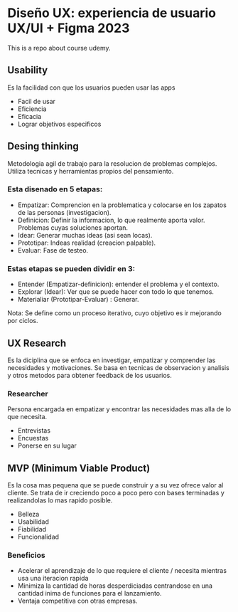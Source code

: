 # Diseño UX: experiencia de usuario UX/UI + Figma 2023
This is a repo about course udemy.

## Usability 
Es la facilidad con que los usuarios pueden usar las apps
- Facil de usar 
- Eficiencia 
- Eficacia
- Lograr objetivos especificos

## Desing thinking 
Metodologia agil de trabajo para la resolucion de problemas complejos. Utiliza tecnicas y herramientas propios del pensamiento.

### Esta disenado en 5 etapas:

- Empatizar: Comprencion en la problematica y colocarse en los zapatos de las personas (investigacion).
- Definicion: Definir la informacion, lo que realmente aporta valor. Problemas cuyas soluciones aportan.
- Idear: Generar muchas ideas (asi sean locas).
- Prototipar: Indeas realidad (creacion palpable).
- Evaluar: Fase de testeo. 

### Estas etapas se pueden dividir en 3: 

- Entender (Empatizar-definicion): entender el problema y el contexto.
- Explorar (Idear):  Ver que se puede hacer con todo lo que tenemos.
- Materialiar (Prototipar-Evaluar) : Generar.

Nota: Se define como un proceso iterativo, cuyo objetivo es ir mejorando por ciclos.

## UX Research
Es la diciplina que se enfoca en investigar, empatizar y comprender las necesidades y motivaciones.
Se basa en tecnicas de observacion y analisis y otros metodos para obtener feedback de los usuarios.

### Researcher 
Persona encargada en empatizar y encontrar las necesidades mas alla de lo que necesita.

- Entrevistas
- Encuestas
- Ponerse en su lugar

## MVP (Minimum Viable Product)
Es la cosa mas pequena que se puede construir y a su vez ofrece valor al cliente. Se trata de ir creciendo poco a poco pero con bases terminadas y realizandolas lo mas rapido posible.

- Belleza 
- Usabilidad
- Fiabilidad
- Funcionalidad

### Beneficios

- Acelerar el aprendizaje de lo que requiere el cliente / necesita mientras usa una iteracion rapida
- Minimiza la cantidad de horas desperdiciadas centrandose en una cantidad inima de funciones para el lanzamiento.
- Ventaja competitiva con otras empresas.
